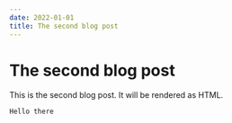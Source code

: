 ```yaml
---
date: 2022-01-01
title: The second blog post
---
```


# The second blog post

This is the second blog post. It will be rendered as HTML.

```
Hello there
```